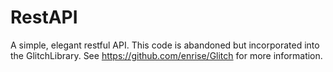RestAPI
=======

A simple, elegant restful API. This code is abandoned but incorporated into the GlitchLibrary. See https://github.com/enrise/Glitch for more information.
